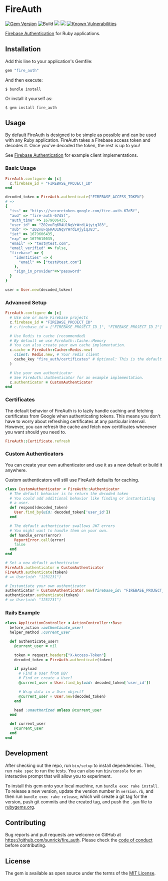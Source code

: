 # FireAuth

[![Gem Version](https://badge.fury.io/rb/fire_auth.svg)](https://rubygems.org/gems/fire_auth)
![Build](https://github.com/sunrick/fire_auth/workflows/CI/badge.svg)
<a href="https://codeclimate.com/github/sunrick/fire_auth/maintainability"><img src="https://api.codeclimate.com/v1/badges/5e8eadb4762ad371641c/maintainability" /></a>
<a href="https://codeclimate.com/github/sunrick/fire_auth/test_coverage"><img src="https://api.codeclimate.com/v1/badges/5e8eadb4762ad371641c/test_coverage" /></a>
[![Known Vulnerabilities](https://snyk.io/test/github/sunrick/fire_auth/badge.svg)](https://snyk.io/test/github/{username}/{repo})

[Firebase Authentication](https://firebase.google.com/docs/auth) for Ruby applications.

## Installation

Add this line to your application's Gemfile:

```ruby
gem "fire_auth"
```

And then execute:

    $ bundle install

Or install it yourself as:

    $ gem install fire_auth

## Usage

By default FireAuth is designed to be simple as possible and can be used with any Ruby application.
FireAuth takes a Firebase access token and decodes it. Once you've decoded the token, the rest is up to you!

See [Firebase Authentication](https://firebase.google.com/docs/auth) for example client implementations.

### Basic Usage
```rb
FireAuth.configure do |c|
  c.firebase_id = "FIREBASE_PROJECT_ID"
end

decoded_token = FireAuth.authenticate("FIREBASE_ACCESS_TOKEN")
# =>
{
  "iss" => "https://securetoken.google.com/fire-auth-67d5f",
  "aud" => "fire-auth-67d5f",
  "auth_time" => 1679606435,
  "user_id" => "Z02vuFq6RAU1NqVrWrdLAjyiqJ83",
  "sub" => "Z02vuFq6RAU1NqVrWrdLAjyiqJ83",
  "iat" => 1679606435,
  "exp" => 1679610035,
  "email" => "test@test.com",
  "email_verified" => false,
  "firebase" => {
    "identities" => {
      "email" => ["test@test.com"]
    },
    "sign_in_provider"=>"password"
  }
}

user = User.new(decoded_token)
```

### Advanced Setup

```rb
FireAuth.configure do |c|
  # Use one or more Firebase projects
  c.firebase_id = "FIREBASE_PROJECT_ID"
  # c.firebase_id = ["FIREBASE_PROJECT_ID_1", "FIREBASE_PROJECT_ID_2"]

  # Use Redis to cache (recommended)
  # By default we use FireAuth::Cache::Memory
  # You can also create your own cache implementation.
  c.cache = FireAuth::Cache::Redis.new(
    client: Redis.new, # Your redis client
    cache_key "fire_auth/certificates" # Optional: This is the default key
  )

  # Use your own authenticator
  # See FireAuth::Authenticator for an example implementation.
  c.authenticator = CustomAuthenticator
end
```

### Certificates

The default behavior of FireAuth is to lazily handle caching and fetching certificates from Google when authenticating tokens. This means you don't have to worry about refreshing certificates at any particular interval. However, you can refresh the cache and fetch new certificates whenever you want should you need to.

```rb
FireAuth::Certificate.refresh
```

### Custom Authenticators

You can create your own authenticator and use it as a new default or build it anywhere.

Custom authenticators will still use FireAuth defaults for caching.

```rb
class CustomAuthenticator < FireAuth::Authenticator
  # The default behavior is to return the decoded token
  # You could add additional behavior like finding or instantiating
  # a user.
  def respond(decoded_token)
    User.find_by(uid: decoded_token['user_id'])
  end

  # The default authenticator swallows JWT errors
  # You might want to handle them on your own.
  def handle_error(error)
    ReportError.call(error)
    false
  end
end

# Set a new default authenticator
FireAuth.authenticator = CustomAuthenticator
FireAuth.authenticate(token)
# => User(uid: "1231231")

# Instantiate your own authenticator
authenticator = CustomAuthenticator.new(firebase_id: "FIREBASE_PROJECT_ID")
authenticator.authenticate(token)
# => User(uid: "1231231")
```

### Rails Example

```rb
class ApplicationController < ActionController::Base
  before_action :authenticate_user!
  helper_method :current_user

  def authenticate_user!
    @current_user = nil

    token = request.headers["X-Access-Token"]
    decoded_token = FireAuth.authenticate(token)

    if payload
      # Find a User from DB?
      # Find or create a User?
      @current_user = User.find_by(uid: decoded_token['user_id'])

      # Wrap data in a User object?
      @current_user = User.new(decoded_token)
    end

    head :unauthorized unless @current_user
  end

  def current_user
    @current_user
  end
end
```

## Development

After checking out the repo, run `bin/setup` to install dependencies. Then, run `rake spec` to run the tests. You can also run `bin/console` for an interactive prompt that will allow you to experiment.

To install this gem onto your local machine, run `bundle exec rake install`. To release a new version, update the version number in `version.rb`, and then run `bundle exec rake release`, which will create a git tag for the version, push git commits and the created tag, and push the `.gem` file to [rubygems.org](https://rubygems.org).

## Contributing

Bug reports and pull requests are welcome on GitHub at https://github.com/sunrick/fire_auth. Please check the [code of conduct](https://github.com/sunrick/fire_auth/blob/main/CODE_OF_CONDUCT.md) before contributing.

## License

The gem is available as open source under the terms of the [MIT License](https://opensource.org/licenses/MIT).

